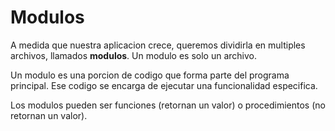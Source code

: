 # Modulos

A medida que nuestra aplicacion crece, queremos dividirla en multiples archivos, llamados **modulos**. Un modulo es solo un archivo. 

Un modulo es una porcion de codigo que forma parte del programa principal. Ese codigo se encarga de ejecutar una funcionalidad especifica.

Los modulos pueden ser funciones (retornan un valor) o procedimientos (no retornan un valor).